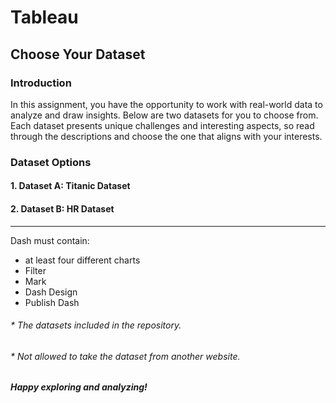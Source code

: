 # Tableau

## Choose Your Dataset

### Introduction

In this assignment, you have the opportunity to work with real-world data to analyze and draw insights. Below are two datasets for you to choose from. Each dataset presents unique challenges and interesting aspects, so read through the descriptions and choose the one that aligns with your interests.

### Dataset Options
#### 1. **Dataset A: Titanic Dataset**
#### 2. **Dataset B: HR Dataset**

<hr>

Dash must contain:
- at least four different charts
- Filter
- Mark
- Dash Design
- Publish Dash

###### * The datasets included in the repository.
###### * Not allowed to take the dataset from another website.

##### Happy exploring and analyzing!
